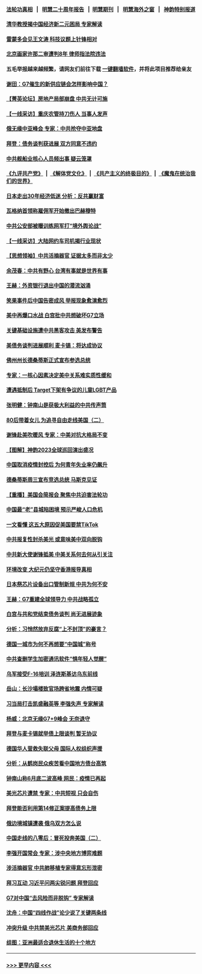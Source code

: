 #### [法轮功真相](https://github.com/gfw-breaker/truth/blob/master/README.md?t=0) &nbsp;&nbsp;|&nbsp;&nbsp; [明慧二十周年报告](https://github.com/gfw-breaker/mh-reports/blob/master/README.md?t=0) &nbsp;&nbsp;|&nbsp;&nbsp;[明慧期刊](https://github.com/gfw-breaker/mh-qikan) &nbsp;&nbsp;|&nbsp;&nbsp; [明慧海外之窗](https://github.com/gfw-breaker/mh-news/blob/master/README.md?t=0) &nbsp;&nbsp;|&nbsp;&nbsp; [神韵特别报道](https://github.com/gfw-breaker/mh-news/blob/master/shenyun.md?t=0)
#### [清华教授揭中国经济新二元困局 专家解读](../pages/nf4514/n14004185.md?t=05270643) 
#### [雷蒙多会见王文涛 科技议题上针锋相对](../pages/nf4514/n14004189.md?t=05270643) 
#### [北京画家许那二审遭判8年 律师指法院违法](../pages/nf4514/n14004182.md?t=05270643) 
#### 五毛举报越来越频繁，请网友们前往下载 [一键翻墙软件](https://github.com/gfw-breaker/ssr-accounts)，并将此项目推荐给亲友
#### [谢田：G7催生的新供应链会怎样影响中国？](../pages/nf4514/n14004195.md?t=05270643) 
#### [【菁英论坛】房地产局部崩盘 中共无计可施](../pages/nf4514/n14004131.md?t=05270643) 
#### [【一线采访】重庆农管持刀伤人 当事人发声](../pages/nf4514/n14003843.md?t=05270643) 
#### [俄无缘中亚峰会 专家：中共抢夺中亚地盘](../pages/nf4514/n14003774.md?t=05270643) 
#### [拜登：债务谈判获进展 双方同意不违约](../pages/nf4514/n14003944.md?t=05270643) 
#### [中共舰船业核心人员频出事 疑云笼罩](../pages/nf4514/n14003729.md?t=05270643) 
#### [《九评共产党》](https://github.com/begood0513/9ping.md/blob/master/README.md) &nbsp;|&nbsp; [《解体党文化》](../../../../jtdwh.md/blob/master/README.md)  &nbsp;|&nbsp; [《共产主义的终极目的》](../../../../gczydzjmd.md/blob/master/README.md) &nbsp;|&nbsp; [《魔鬼在统治我们的世界》](../../../../mgztzwmdsj.md/blob/master/README.md) 
#### [日本走出30年经济低迷 分析：反共赢财富](../pages/nf4514/n14003724.md?t=05270643) 
#### [瓦格纳首领称雇佣军开始撤出巴赫穆特](../pages/nf4514/n14003844.md?t=05270643) 
#### [中共公安部被曝训练网军打“境外舆论战”](../pages/nf4514/n14003639.md?t=05270643) 
#### [【一线采访】大陆网约车司机揭行业现状](../pages/nf4514/n14003678.md?t=05270643) 
#### [【思想领袖】中共活摘器官 证据太多而非太少](../pages/nf4514/n13997738.md?t=05270643) 
#### [余茂春：中共有野心 台湾有事就是世界有事](../pages/nf4514/n14003341.md?t=05270643) 
#### [王赫：外资银行退出中国的潜流汹涌](../pages/nf4514/n14003456.md?t=05270643) 
#### [笑果事件后中国告密成风 举报现象愈演愈烈](../pages/nf4514/n14003702.md?t=05270643) 
#### [美中再爆口水战 白宫批中共想破坏G7立场](../pages/nf4514/n14003380.md?t=05270643) 
#### [关键基础设施遭中共黑客攻击 美发布警告](../pages/nf4514/n14003389.md?t=05270643) 
#### [美债务谈判进展顺利 麦卡锡：将达成协议](../pages/nf4514/n14003231.md?t=05270643) 
#### [佛州州长德桑蒂斯正式宣布参选总统](../pages/nf4514/n14003383.md?t=05270643) 
#### [专家：一核心因素决定美中关系难实质性缓和](../pages/nf4514/n14003322.md?t=05270643) 
#### [遭遇抵制后 Target下架有争议的儿童LGBT产品](../pages/nf4514/n14003283.md?t=05270643) 
#### [张明健：钟南山是获极大利益的中共传声筒](../pages/nf4514/n14003265.md?t=05270643) 
#### [80后带着女儿 为追寻自由走线美国（二）](../pages/nf4514/n14002930.md?t=05270643) 
#### [谢锋赴美吹暖风 专家：中美对抗大格局不变](../pages/nf4514/n14003106.md?t=05270643) 
#### [【图解】神韵2023全球巡回演出盛况](../pages/nf4514/n14002549.md?t=05270643) 
#### [中国取消疫情封控后 为何青年失业率仍飙升](../pages/nf4514/n14003024.md?t=05270643) 
#### [德桑蒂斯周三宣布竞选总统 马斯克见证](../pages/nf4514/n14002652.md?t=05270643) 
#### [【重播】美国会简报会 聚焦中共迫害法轮功](../pages/nf4514/n14002932.md?t=05270643) 
#### [中国最“老”县城陷困境 预示严峻人口危机](../pages/nf4514/n14002870.md?t=05270643) 
#### [一文看懂 这五大原因促美国要禁TikTok](../pages/nf4514/n14002629.md?t=05270643) 
#### [中共报复性封杀美光 或意味美中双向脱钩](../pages/nf4514/n14002606.md?t=05270643) 
#### [中共新大使谢锋抵美 中美关系何去何从引关注](../pages/nf4514/n14002703.md?t=05270643) 
#### [环境改变 大纪元仍坚守香港报导真相](../pages/nf4514/n14002643.md?t=05270643) 
#### [日本祭芯片设备出口管制新规 中共为何不安](../pages/nf4514/n14002608.md?t=05270643) 
#### [王赫：G7重建全球领导力 中共战略孤立](../pages/nf4514/n14002330.md?t=05270643) 
#### [白宫与共和党结束债务谈判 尚无进展迹象](../pages/nf4514/n14002573.md?t=05270643) 
#### [分析：习悄然放弃反腐“上不封顶”的豪言？](../pages/nf4514/n14002374.md?t=05270643) 
#### [德国一城市为何不再想要“中国城”称号](../pages/nf4514/n14002451.md?t=05270643) 
#### [中共查删学生加密通讯软件“惧年轻人觉醒”](../pages/nf4514/n14001866.md?t=05270643) 
#### [乌军接受F-16培训 泽连斯基访乌东前线](../pages/nf4514/n14002565.md?t=05270643) 
#### [岳山：长沙塌楼致官场跨省地震 内情可疑](../pages/nf4514/n14002193.md?t=05270643) 
#### [习当局打击凯盛融英等 李强失声 专家解读](../pages/nf4514/n14002154.md?t=05270643) 
#### [杨威：北京无缘G7+9峰会 无奈退守](../pages/nf4514/n14002147.md?t=05270643) 
#### [拜登与麦卡锡就举债上限谈判 暂无协议](../pages/nf4514/n14002108.md?t=05270643) 
#### [德国华人营救失联父母 国际人权组织声援](../pages/nf4514/n14002019.md?t=05270643) 
#### [分析：从鹤岗民众疾苦看中国地方债台高筑](../pages/nf4514/n14002054.md?t=05270643) 
#### [钟南山称6月底二波高峰 网民：疫情已再起](../pages/nf4514/n14001802.md?t=05270643) 
#### [美光芯片遭禁 专家：中共短视 只会自伤](../pages/nf4514/n14002017.md?t=05270643) 
#### [拜登能否利用第14修正案提高债务上限](../pages/nf4514/n14001978.md?t=05270643) 
#### [俄边境城镇遭袭 俄乌双方怎么说](../pages/nf4514/n14001916.md?t=05270643) 
#### [中国走线的八零后：冒死投奔美国（二）](../pages/nf4514/n14000863.md?t=05270643) 
#### [李强开国常会 专家：涉中央地方博弈难题](../pages/nf4514/n14001656.md?t=05270643) 
#### [涉活摘器官 中共肺移植专家得意忘形泄密](../pages/nf4514/n14001686.md?t=05270643) 
#### [拜习互动 习近平问两尖锐问题 拜登回应](../pages/nf4514/n14001392.md?t=05270643) 
#### [G7对中国“去风险而非脱钩” 专家解读](../pages/nf4514/n14001658.md?t=05270643) 
#### [沈舟：中国“四线作战”论少说了关键两条线](../pages/nf4514/n14001366.md?t=05270643) 
#### [冲突升级 中共禁美光芯片 美商务部回应](../pages/nf4514/n14001387.md?t=05270643) 
#### [组图：亚洲最适合退休生活的十个地方](../pages/nf4514/n13995203.md?t=05270643) 

----
#### [ >>> 更早内容 <<< ](../indexes/nf4514-earlier.md)
